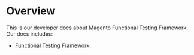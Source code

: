 # Overview
This is our developer docs about Magento Functional Testing Framework. Our docs includes:

- [Functional Testing Framework](functional/index.md)
